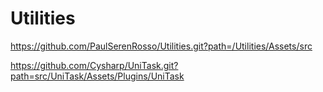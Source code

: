 # Utilities


https://github.com/PaulSerenRosso/Utilities.git?path=/Utilities/Assets/src

https://github.com/Cysharp/UniTask.git?path=src/UniTask/Assets/Plugins/UniTask
